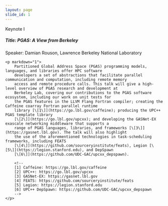 ```yaml
---
layout: page
slide_id: 1
---
```


<div class="card">
	<div class="card-header text-white bg-inverse"><i class="fa fa-users mr-3" aria-hidden="true"></i>Keynote I</div>
	<h5>Title: PGAS: A View from Berkeley</h5>
	<p>Speaker: Damian Rouson, Lawrence Berkeley National Laboratory</p>

	<p markdown="1">
		Partitioned Global Address Space (PGAS) programming models, languages, and libraries offer HPC software
		developers a set of abstractions that facilitate parallel communication and computation, including remote memory
		access and remote procedure calls. This talk will give a high-level overview of PGAS research and development at
		Berkeley Lab, covering our contributions to the PGAS software ecosystem, including our work on unit tests for
		the PGAS features in the LLVM Flang Fortran compiler; creating the Caffeine coarray Fortran parallel runtime
		library [\[1\]](https://go.lbl.gov/caffeine); producing the UPC++ PGAS template library
		[\[2\]](https://go.lbl.gov/upcxx); and developing the GASNet-EX exascale networking middleware that supports a
		range of PGAS languages, libraries, and frameworks [\[3\]](https://gasnet.lbl.gov). The talk will also highlight
		the use of the aforementioned technologies in task-scheduling frameworks, including FEATS
		[\[4\]](https://github.com/sourceryinstitute/feats), Legion [\[5\]](https://legion.stanford.edu), and DepSpawn
		[\[6\]](https://github.com/UDC-GAC/upcxx_depspawn).

		<!--
		[1] Caffeine: https://go.lbl.gov/caffeine
		[2] UPC++: https://go.lbl.gov/upcxx
		[3] GASNet-EX: https://gasnet.lbl.gov
		[4] FEATS: https://github.com/sourceryinstitute/feats
		[5] Legion: https://legion.stanford.edu
		[6] UPC++ DepSpawn: https://github.com/UDC-GAC/upcxx_depspawn
		-->
	</p>
</div>
